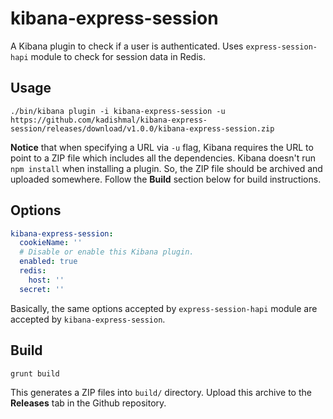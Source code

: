 # kibana-express-session

A Kibana plugin to check if a user is authenticated. Uses `express-session-hapi` module
to check for session data in Redis.

## Usage

    ./bin/kibana plugin -i kibana-express-session -u https://github.com/kadishmal/kibana-express-session/releases/download/v1.0.0/kibana-express-session.zip

**Notice** that when specifying a URL via `-u` flag, Kibana requires the URL to point
to a ZIP file which includes all the dependencies. Kibana doesn't run `npm install`
when installing a plugin. So, the ZIP file should be archived and uploaded somewhere.
Follow the **Build** section below for build instructions.

## Options

```yaml
kibana-express-session: 
  cookieName: ''
  # Disable or enable this Kibana plugin.
  enabled: true
  redis:
    host: ''
  secret: ''
```

Basically, the same options accepted by `express-session-hapi` module
are accepted by `kibana-express-session`.

## Build

    grunt build

This generates a ZIP files into `build/` directory. Upload this archive to the **Releases**
tab in the Github repository.
